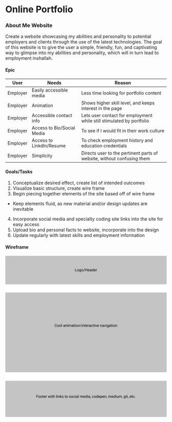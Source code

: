 # Online Portfolio

### About Me Website

Create a website showcasing my abilities and personality to potential employers and clients through the use of the latest technologies.
The goal of this website is to give the user a simple, friendly, fun, and captivating way to glimpse into my abilities and personality, which will in turn lead to employment inshallah.

#### Epic
**User** | **Needs** | **Reason**
--- | --- | ---
Employer | Easily accessible media | Less time looking for portfolio content
Employer | Animation | Shows higher skill level, and keeps interest in the page
Employer | Accessible contact info | Lets user contact for employment while still stimulated by portfolio
Employer | Access to Bio/Social Media | To see if I would fit in their work culture
Employer | Access to LinkdIn/Resume | To check employment history and education credentials
Employer | Simplicity | Directs user to the pertinent parts of website, without confusing them

#### Goals/Tasks
1. Conceptualize desired effect, create list of intended outcomes
2. Visualize basic structure, create wire frame
3. Begin piecing together elements of the site based off of wire frame
  * Keep elements fluid, as new material and/or design updates are inevitable
4. Incorporate social media and specialty coding site links into the site for easy access
5. Upload bio and personal facts to website, incorporate into the design
6. Update regularly with latest skills and employment information

#### Wireframe
![Wireframe](https://github.com/carlreed37f/VWC_firstRepository/blob/master/About%20Me%20Website/assets/pictures/About%20Me%20Framework.jpg "Frame work pic")

